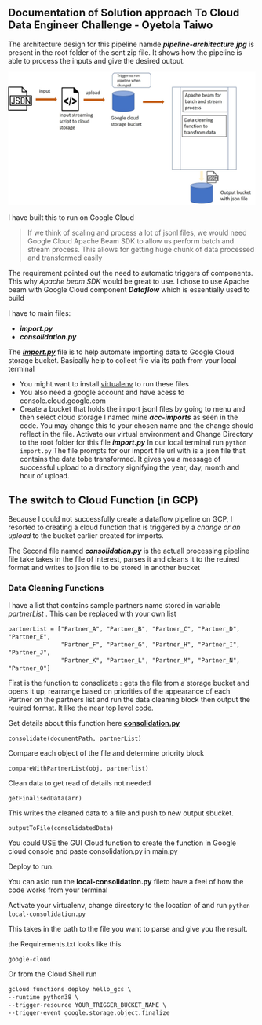 ## Documentation of Solution approach To Cloud Data Engineer Challenge - Oyetola Taiwo


The architecture design for this pipeline namde _**pipeline-architecture.jpg**_ is present in the root folder of the sent zip file. It shows how the pipeline is able to process the inputs and give the desired output.

<!-- This solution is available on [THIS REPOSITORY](https://github.com/toyetola/trivago) -->

![Pipeline Ideal Architecture](pipeline-architecture.jpg)

I have built this to run on Google Cloud 

> If we think of scaling and process a lot of jsonl files, we would need Google Cloud Apache Beam SDK to allow us perform batch and stream process. This allows for getting huge chunk of data processed and transformed easily


The requirement pointed out the need to automatic triggers of components. This why _Apache beam SDK_ would be great to use. I chose to use Apache beam with Google Cloud component _**Dataflow**_ which is essentially used to build 

I have to main files:

 * _**import.py**_
 * _**consolidation.py**_

 The [ _**import.py**_](import.py) file is to help automate importing data to Google Cloud storage bucket. Basically help to collect file via its path from your local terminal 

 - You might want to install [virtualenv](https://realpython.com/python-virtual-environments-a-primer/) to run these files
 - You also need a google account and have acess to console.cloud.google.com
 - Create a bucket that holds the import jsonl files by going to menu and then select cloud storage I named mine _**acc-imports**_ as seen in the code. You may change this to your chosen name and the change should reflect in the file.
Activate our virtual environment and Change Directory to the root folder for this file  _**import.py**_
In our local terminal run `python import.py`
The file prompts for our import file url with is a json file that contains the data tobe transformed.
It gives you a message of successful upload to a directory signifying the year, day, month and hour of upload.

## The switch to Cloud Function (in GCP)
Because I could not successfully create a dataflow pipeline on GCP, I resorted to creating a cloud function that is triggered by a _change or an upload_ to the bucket earlier created for imports.

The Second file named _**consolidation.py**_ is the actuall processing pipeline file take takes in the file of interest, parses it and cleans it to the reuired format and writes to json file to be stored in another bucket

### Data Cleaning Functions

I have a list that contains sample partners name stored in variable _partnerList_ .  This can be replaced with your own list
```
partnerList = ["Partner_A", "Partner_B", "Partner_C", "Partner_D", "Partner_E",
               "Partner_F", "Partner_G", "Partner_H", "Partner_I", "Partner_J",
               "Partner_K", "Partner_L", "Partner_M", "Partner_N", "Partner_O"]
```
First is the function to consolidate : gets the file from a storage bucket and opens it up, rearrange based on priorities of the appearance of each Partner on the partners list and run the data cleaning block then output the reuired format. It like the near top level code.

Get details about this function here [__**consolidation.py**__](consolidation.py)

```
consolidate(documentPath, partnerList)

```

Compare each object of the file and determine priority block

```
compareWithPartnerList(obj, partnerlist)

```
Clean data to get read of details not needed

```
getFinalisedData(arr)

```
This writes the cleaned data to a file and push to new output sbucket.
```
outputToFile(consolidatedData)
```

You could USE the GUI Cloud function to create the function in Google cloud console and paste consolidation.py in main.py

Deploy to run.

You can aslo run the __**local-consolidation.py**__ fileto have a feel of how the code works from your terminal

Activate your virtualenv, change directory to the location of  and run `python local-consolidation.py`

This takes in the path to the file you want to parse and give you the result.

the Requirements.txt looks like this
```
google-cloud
```

Or from the Cloud Shell run 

```
gcloud functions deploy hello_gcs \
--runtime python38 \
--trigger-resource YOUR_TRIGGER_BUCKET_NAME \
--trigger-event google.storage.object.finalize
```
